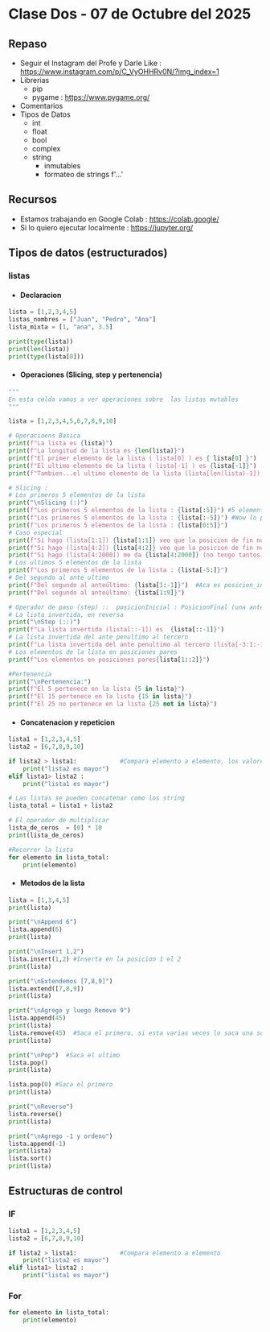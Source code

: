 # Clase Dos - 07 de Octubre del 2025

## Repaso

* Seguir el Instagram del Profe y Darle Like : https://www.instagram.com/p/C_VyOHHRv0N/?img_index=1
* Librerias
  * pip
  * pygame : https://www.pygame.org/
* Comentarios
* Tipos de Datos
    * int
    * float
    * bool
    * complex
    * string
        * inmutables
        * formateo de strings f'...'

## Recursos

* Estamos trabajando en Google Colab : https://colab.google/
* Si lo quiero ejecutar localmente : https://jupyter.org/

## Tipos de datos (estructurados)

### listas

- #### Declaracion

```python
lista = [1,2,3,4,5]
listas_nombres = ["Juan", "Pedro", "Ana"]
lista_mixta = [1, "ana", 3.5]

print(type(lista))
print(len(lista))
print(type(lista[0]))
```

- #### Operaciones (Slicing, step y pertenencia)

```python
"""
En esta celda vamos a ver operaciones sobre  las listas mutables
"""

lista = [1,2,3,4,5,6,7,8,9,10]

# Operacioens Basica
print(f"La lista es {lista}")
print(f"La longitud de la lista es {len(lista)}")
print(f"El primer elemento de la lista ( lista[0] ) es { lista[0] }")
print(f"El ultimo elemento de la lista ( lista[-1] ) es {lista[-1]}")
print(f"Tambien...el ultimo elemento de la lista (lista[len(lista)-1]) es {lista[len(lista)-1]}")

# Slicing :
# Los primeros 5 elementos de la lista
print("\nSlicing (:)")
print(f"Los primeros 5 elementos de la lista : {lista[:5]}") #5 elemento
print(f"Los primeros 5 elementos de la lista : {lista[:-5]}") #Wow lo puse por error
print(f"Los primeros 5 elementos de la lista : {lista[0:5]}") 
# Caso especial 
print(f"Si hago (lista[1:1]) {lista[1:1]} veo que la posicion de fin no la incluye y me da []") 
print(f"Si hago (lista[4:2]) {lista[4:2]} veo que la posicion de fin no la incluye y me da []") 
print(f"Si hago (lista[4:2000]) me da {lista[4:2000]} (no tengo tantos problemas de overflow)") 
# Los ultimos 5 elementos de la lista
print(f"Los primeros 5 elementos de la lista : {lista[-5:]}")
# Del segundo al ante ultimo
print(f"Del segundo al anteúltimo: {lista[1:-1]}")  #Aca es posicion_inicio : posicion_fin (no incluye la posicion de fin)
print(f"Del segundo al anteúltimo: {lista[1:9]}")

# Operador de paso (step) ::  posicionInicial : PosicionFinal (una antes) : salto
# La lista invertida, en reversa
print("\nStep (::)")
print(f"La lista invertida (lista[::-1]) es  {lista[::-1]}")
# La lista invertida del ante penultimo al tercero
print(f"La lista invertida del ante penultimo al tercero (lista[-3:1:-1]) { lista[-3:1:-1] }")
# Los elementos de la lista en posiciones pares
print(f"Los elementos en posiciones pares{lista[1::2]}")

#Pertenencia
print("\nPertenencia:")
print(f"El 5 pertenece en la lista {5 in lista}")
print(f"El 15 pertenece en la lista {15 in lista}")
print(f"El 25 no pertenece en la lista {25 not in lista}")
```

- #### Concatenacion y repeticion

```python
lista1 = [1,2,3,4,5]
lista2 = [6,7,8,9,10]

if lista2 > lista1:            #Compara elemento a elemento, los valores
    print("lista2 es mayor")
elif lista1> lista2 :
    print("lista1 es mayor")

# Las listas se pueden concatenar como los string
lista_total = lista1 + lista2

# El operador de multiplicar
lista_de_ceros  = [0] * 10
print(lista_de_ceros)

#Recorrer la lista
for elemento in lista_total:
    print(elemento)
```

 - #### Metodos de la lista

```python
lista = [1,3,4,5]
print(lista)

print("\nAppend 6")
lista.append(6)
print(lista)

print("\nInsert 1,2")
lista.insert(1,2) #Inserta en la posicion 1 el 2 
print(lista)

print("\nExtendemos [7,8,9]")
lista.extend([7,8,9])
print(lista)

print("\nAgrego y luego Remove 9")
lista.append(45)
print(lista)
lista.remove(45)  #Saca el primero, si esta varias veces lo saca una sola vez
print(lista)

print("\nPop")  #Saca el ultimo
lista.pop()
print(lista)

lista.pop(0) #Saca el primero
print(lista)

print("\nReverse")
lista.reverse()
print(lista)

print("\nAgrego -1 y ordeno")
lista.append(-1)
print(lista)
lista.sort()
print(lista)
```

## Estructuras de control

### IF 

```python
lista1 = [1,2,3,4,5]
lista2 = [6,7,8,9,10]

if lista2 > lista1:            #Compara elemento a elemento
    print("lista2 es mayor")
elif lista1> lista2 :
    print("lista1 es mayor")
```

### For

```python
for elemento in lista_total:
    print(elemento)
```
